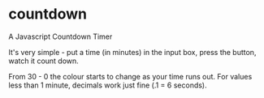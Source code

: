 countdown
=========

A Javascript Countdown Timer

It's very simple - put a time (in minutes) in the input box, press the button, watch it count down.

From 30 - 0 the colour starts to change as your time runs out. For values less than 1 minute, decimals work just fine (.1 = 6 seconds). 
